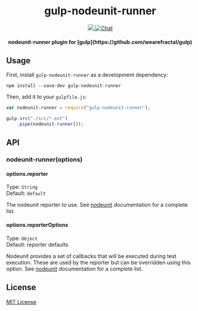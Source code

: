 <h1 align="center">gulp-nodeunit-runner</h1>

<p align="center">
  <a title='Build Status' href="https://npmjs.org/package/gulp-nodeunit-runner">
    <img src='http://img.shields.io/npm/v/gulp-nodeunit-runner.svg' />
  </a>
  <a href='https://david-dm.org/baer/gulp-nodeunit-runner'>
    <img src='https://david-dm.org/baer/gulp-nodeunit-runner.svg' alt='Chat' />
  </a>
</p>

<h4 align="center">
  nodeunit-runner plugin for [gulp](https://github.com/wearefractal/gulp)
</h4>

## Usage

First, install `gulp-nodeunit-runner` as a development dependency:

```shell
npm install --save-dev gulp-nodeunit-runner
```

Then, add it to your `gulpfile.js`:

```javascript
var nodeunit-runner = require("gulp-nodeunit-runner");

gulp.src("./src/*.ext")
	.pipe(nodeunit-runner());
```

## API

### nodeunit-runner(options)

#### options.reporter
Type: `String`  
Default: `default`

The nodeunit reporter to use. See [nodeunit](https://github.com/caolan/nodeunit) documentation for a complete list.

#### options.reporterOptions
Type: `Object`  
Default: reporter defaults

Nodeunit provides a set of callbacks that will be executed during test execution. These are used by the reporter but can be overridden using this option. See [nodeunit](https://github.com/caolan/nodeunit) documentation for a complete list.

## License

[MIT License](http://en.wikipedia.org/wiki/MIT_License)
